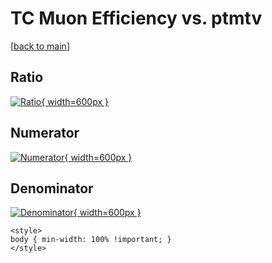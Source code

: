 # TC Muon Efficiency vs. ptmtv

[[back to main](./)]



## Ratio

[![Ratio](../mtv/var/TC_13_eff_stack_ptmtv.png){ width=600px }](../mtv/var/TC_13_eff_stack_ptmtv.pdf)

## Numerator

[![Numerator](../mtv/num/TC_13_eff_stack_ptmtv_num0.png){ width=600px }](../mtv/num/TC_13_eff_stack_ptmtv_num0.pdf)

## Denominator

[![Denominator](../mtv/den/TC_13_eff_stack_ptmtv_den.png){ width=600px }](../mtv/den/TC_13_eff_stack_ptmtv_den.pdf)


``` {=html}
<style>
body { min-width: 100% !important; }
</style>
```
